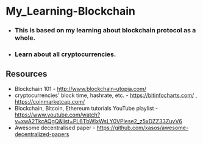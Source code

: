 # My_Learning-Blockchain
* ### This is based on my learning about blockchain protocol as a whole.
* ### Learn about all cryptocurrencies.

## Resources
* Blockchain 101 - http://www.blockchain-utopia.com/
* cryptocurrencies' block time, hashrate, etc. - https://bitinfocharts.com/ , https://coinmarketcap.com/
* Blockchain, Bitcoin, Ethereum tutorials YouTube playlist - https://www.youtube.com/watch?v=xwA2TkcAQgQ&list=PL6TbWIxWsLY0VPlese2_z5xDZZ33ZuvV6
* Awesome decentralised paper - https://github.com/xasos/awesome-decentralized-papers
